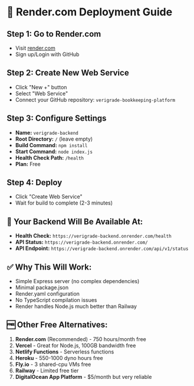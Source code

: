 # 🚀 Render.com Deployment Guide

## **Step 1: Go to Render.com**
- Visit [render.com](https://render.com)
- Sign up/Login with GitHub

## **Step 2: Create New Web Service**
- Click "New +" button
- Select "Web Service"
- Connect your GitHub repository: `verigrade-bookkeeping-platform`

## **Step 3: Configure Settings**
- **Name:** `verigrade-backend`
- **Root Directory:** `/` (leave empty)
- **Build Command:** `npm install`
- **Start Command:** `node index.js`
- **Health Check Path:** `/health`
- **Plan:** Free

## **Step 4: Deploy**
- Click "Create Web Service"
- Wait for build to complete (2-3 minutes)

## 🎯 **Your Backend Will Be Available At:**
- **Health Check:** `https://verigrade-backend.onrender.com/health`
- **API Status:** `https://verigrade-backend.onrender.com/`
- **API Endpoint:** `https://verigrade-backend.onrender.com/api/v1/status`

## ✅ **Why This Will Work:**
- Simple Express server (no complex dependencies)
- Minimal package.json
- Render.yaml configuration
- No TypeScript compilation issues
- Render handles Node.js much better than Railway

## 🆓 **Other Free Alternatives:**
1. **Render.com** (Recommended) - 750 hours/month free
2. **Vercel** - Great for Node.js, 100GB bandwidth free
3. **Netlify Functions** - Serverless functions
4. **Heroku** - 550-1000 dyno hours free
5. **Fly.io** - 3 shared-cpu VMs free
6. **Railway** - Limited free tier
7. **DigitalOcean App Platform** - $5/month but very reliable

